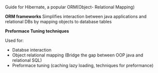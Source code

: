 Guide for Hibernate, a popular ORM(Object- Relational Mapping)

**ORM frameworks**
Simplifies interaction between java applications and relational DBs by mapping objects to database tables

**Preformace Tuning techniques**


Used for:
- Databse interaction
- Object relational mapping (Bridge the gap between OOP java and relational SQL)
- Preformace tuning (caching lazy loading, techniques for preformance)